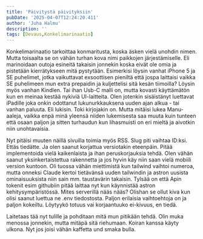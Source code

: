 ```yaml
---
title: 'Päivitystä päivityksiin'
pubDate: '2025-04-07T12:24:20.411'
author: 'Juha Halmu'
description: ''
tags: [Devaus,Konkelimarinaatio]
---
```

Konkelimarinaatio tarkoittaa konmaritusta, koska äsken vielä unohdin nimen. Mutta toisaalta se on vähän turhan kova nimi paikkojen järjestämiselle. Eli marinoidaan outoja esineitä takaisin jonnekin koska eivät ole omia ja pistetään kierrätykseen mitä pystytään. Esimerkisi löysin vanhat iPhone 5 ja SE puhelimet, jotka vaikuttavat exsoottisen pieniltä että jospa laittaisi vaikka SE puhelimeen mun extra prepaidin ja kuljettelisi sitä kesän tiimoilla? Löysin myös vanhan Kindlen. Tai ihan Usb-C malli on, mutta kovasti käyttämätön kun en meinaa kestää nykiviä UI-laitteita. Olen jotenkin sisäistänyt luettavat iPadille joka onkin odottanut lukunurkkauksena uuden ajan alkua - tai vanhan paluuta. Eli lukisin. Toki kirjojakin on. Mutta mitäisi lukea Manu-aaleja, vaikka enpä minä yleensä niiden lukemisesta saa muuta kuin tunteen että osaan paljon ja sitten turhaudun kun lihasmuisti on eri mieltä ja aivotkin niin unohtavaisia. 

Nyt pitäisi muuten näillä sivuilla toimia myös RSS. Slug piti vaihtaa ID:ksi. Ettäs tiedätte. Ja olen saanut korjattua versiotakin eteenpäin. Pitää implementoida vielä kaikenlaista ja ihan peruskorjauksia tehdä. Olen vähän saanut yksinkertaistettua rakennetta ja jos hyvin käy niin saan vielä mobiili version kuntoon. Oli tuossa vähän miettimistä kun tailwind vaihtoi numeroa, mutta onneksi Claude kertoi tietävänsä uuden tailwindin ja astron uusista ominaisuuksista niin sain mm. taustavärin takaisin. Tylsää on että Apin tokenit esim githubiin pitää laittaa nyt kun käynnistää astron kehitysympäristössä. Mites serverillä nääs nääs? Olishan se ollut kiva kun olisi saanut luettua ne .env tiedostosta. Paljon erilaisia vaihtoehtoja on ja paljon kokeiltu. Löytyykö totuus vai korjaantuuko ei-kivuus, en tiedä. 

Laitetaas tää nyt tulille ja pohditaan mitä mun pitikään tehdä. Olin muka menossa jonnekin, mutta mitäpä sitä riehumaan. Koiran kanssa käyty ulkona. Nyt jos joisi vähän kaffetta und smaka bulla.  